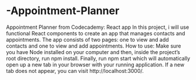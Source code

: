 # -Appointment-Planner
Appointment Planner from Codecademy: React app
In this project, i will use functional React components to create an app that manages contacts and appointments. The app consists of two pages: 
one to view and add contacts and one to view and add appointments.
How to use: Make sure you have Node installed on your computer and then, inside the project’s root directory, run npm install. Finally, run npm start which will automatically open up a new tab in your browser with your running application. If a new tab does not appear, you can visit http://localhost:3000/.
